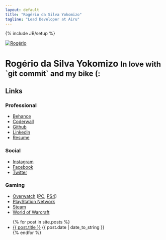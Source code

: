 ```yaml
---
layout: default
title: "Rogério da Silva Yokomizo"
tagline: "Lead Developer at Airu"
---
```

{% include JB/setup %}

<div class="page-header">
  <a href="/"><img alt="Rogério" src="http://www.gravatar.com/avatar/5dc63b0e1394be552daf2ad84418bb40?s=220" class="img-circle me"></a>
  <h1>Rogério da Silva Yokomizo <small>In love with `git commit` and my bike (:</small></h1>
</div>

<h2>Links</h2>

<h3>Professional</h3>

<ul>
  <li><a target="_blank" href="https://www.behance.net/yokomizor" rel="nofollow">Behance</a></li>
  <li><a target="_blank" href="https://coderwall.com/yokomizor" rel="nofollow">Coderwall</a></li>
  <li><a target="_blank" href="https://github.com/yokomizor" rel="nofollow">Github</a></li>
  <li><a target="_blank" href="https://www.linkedin.com/in/rogério-yokomizo-ab9b928a" rel="nofollow">Linkedin</a></li>
  <li><a target="_blank" href="/resume_rogerio_da_silva_yokomizo.pdf">Resume</a></li>
</ul>

<h3>Social</h3>

<ul>
  <li><a target="_blank" href="https://www.instagram.com/pobrejapa/" rel="nofollow">Instagram</a></li>
  <li><a target="_blank" href="https://www.facebook.com/rogerio.yokomizo.9" rel="nofollow">Facebook</a></li>
  <li><a target="_blank" href="https://twitter.com/yokomizor" rel="nofollow">Twitter</a></li>
</ul>

<h3>Gaming</h3>

<ul>
  <li><a target="_blank" href="https://playoverwatch.com/en-us/career/pc/eu/bonigota-2124" rel="nofollow">Overwatch</a> (<a target="_blank" href="https://playoverwatch.com/en-us/career/pc/eu/bonigota-2124" rel="nofollow">PC</a>, <a target="_blank" href="https://playoverwatch.com/en-us/career/psn/bonigota" rel="nofollow">PS4</a>)</li>
  <li><a target="_blank" href="http://br.playstation.com/publictrophy/?onlinename=yokomizor" rel="nofollow">PlayStation Network</a></li>
  <li><a target="_blank" href="http://steamcommunity.com/id/yokomizor" rel="nofollow">Steam</a></li>
  <li><a target="_blank" href="http://us.battle.net/wow/en/character/nemesis/Bonigota/advanced" rel="nofollow">World of Warcraft</a></li>
</ul>

<ul>
{% for post in site.posts %}
  <li><a href="{{ BASE_PATH }}{{ post.url }}">{{ post.title }}</a> <span class="date">{{ post.date | date_to_string }}</span></li>
{% endfor %}
</ul>
